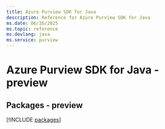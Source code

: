 ```yaml
---
title: Azure Purview SDK for Java
description: Reference for Azure Purview SDK for Java
ms.date: 06/16/2025
ms.topic: reference
ms.devlang: java
ms.service: purview
---
```

# Azure Purview SDK for Java - preview
## Packages - preview
[!INCLUDE [packages](purview-index.md)]